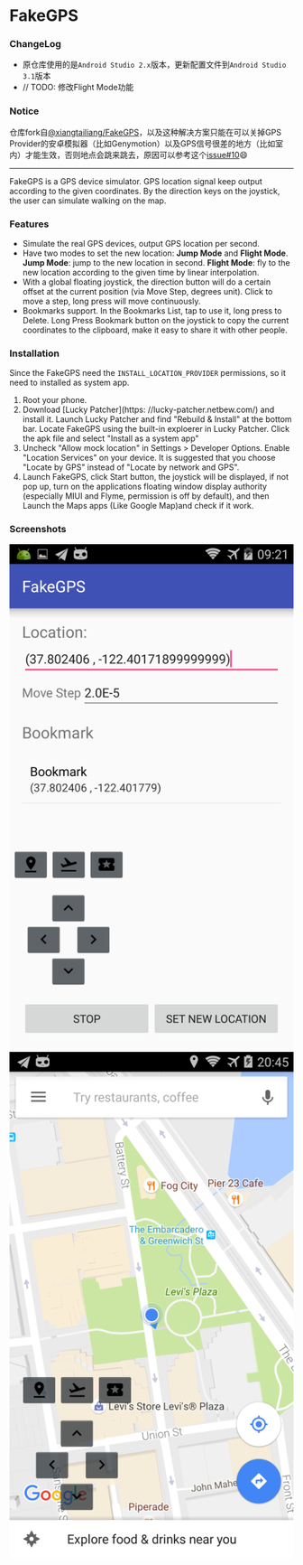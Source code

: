 # FakeGPS

### ChangeLog
- 原仓库使用的是`Android Studio 2.x`版本，更新配置文件到`Android Studio 3.1`版本
- // TODO: 修改Flight Mode功能

### Notice
仓库fork自[@xiangtailiang/FakeGPS](https://github.com/xiangtailiang/FakeGPS)，以及这种解决方案只能在可以关掉GPS Provider的安卓模拟器（比如Genymotion）以及GPS信号很差的地方（比如室内）才能生效，否则地点会跳来跳去，原因可以参考这个[issue#10](https://github.com/xiangtailiang/FakeGPS/issues/10):smile:

---

FakeGPS is a GPS device simulator. GPS location signal keep output according to the given coordinates. By the direction keys on the joystick, the user can simulate walking on the map.

### Features
- Simulate the real GPS devices, output GPS location per second.
- Have two modes to set the new location: **Jump Mode** and **Flight Mode**. **Jump Mode**: jump to the new location in second. **Flight Mode**: fly to the new location according to the given time by linear interpolation.
- With a global floating joystick, the direction button will do a certain offset at the current position (via Move Step, degrees unit). Click to move a step, long press will move continuously.
- Bookmarks support. In the Bookmarks List, tap to use it, long press to Delete.  Long Press Bookmark button on the joystick to copy the current coordinates to the clipboard, make it easy to share it with other people.

### Installation
Since the FakeGPS need the `INSTALL_LOCATION_PROVIDER` permissions, so it need to installed as system app.

1. Root your phone.
2. Download [Lucky Patcher](https: //lucky-patcher.netbew.com/) and install it.  Launch Lucky Patcher and find "Rebuild & Install" at the bottom bar. Locate FakeGPS using the built-in exploerer in Lucky Patcher. Click the apk file and select "Install as a system app"
3. Uncheck "Allow mock location" in Settings > Developer Options. Enable "Location Services" on your device. It is suggested that you choose "Locate by GPS" instead of "Locate by network and GPS".
4. Launch FakeGPS, click Start button, the joystick will be displayed, if not pop up, turn on the applications floating window display authority (especially MIUI and Flyme, permission is off by default), and then Launch the Maps apps (Like Google Map)and check if it work.

### Screenshots

![Screenshot_1](./screenshot/Screenshot_1.png)
![Screenshot_2](./screenshot/Screenshot_2.png)